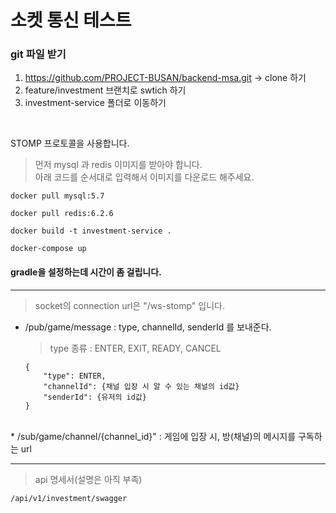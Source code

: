 # 소켓 통신 테스트

### git 파일 받기
1. https://github.com/PROJECT-BUSAN/backend-msa.git -> clone 하기
2. feature/investment 브랜치로 swtich 하기
3. investment-service 폴더로 이동하기

<br>

STOMP 프로토콜을 사용합니다.

> 먼저 mysql 과 redis 이미지를 받아야 합니다.<br>
> 아래 코드를 순서대로 입력해서 이미지를 다운로드 해주세요.


```
docker pull mysql:5.7
```

```
docker pull redis:6.2.6
```

```
docker build -t investment-service .
```

```
docker-compose up
```

#### gradle을 설정하는데 시간이 좀 걸립니다.


<hr>


> socket의 connection url은 "/ws-stomp" 입니다.


* /pub/game/message : type, channelId, senderId 를 보내준다.
    > type 종류 : ENTER, EXIT, READY, CANCEL
    ```
    {
        "type": ENTER,
        "channelId": {채널 입장 시 알 수 있는 채널의 id값}
        "senderId": {유저의 id값}
    }
    ```
 <br>
* /sub/game/channel/{channel_id}" : 게임에 입장 시, 방(채널)의 메시지를 구독하는 url

<hr>

> api 명세서(설명은 아직 부족)
```
/api/v1/investment/swagger
```